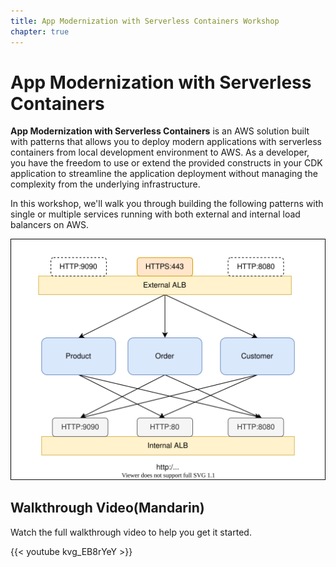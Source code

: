 ```yaml
---
title: App Modernization with Serverless Containers Workshop
chapter: true
---
```


# App Modernization with Serverless Containers

**App Modernization with Serverless Containers** is an AWS solution built with patterns that allows you to deploy modern applications with serverless containers from local development environment to AWS. As a developer, you have the freedom to use or extend the provided constructs in your CDK application to streamline the application deployment without managing the complexity from the underlying infrastructure.


In this workshop, we'll walk you through building the following patterns with single or multiple services running with both external and internal load balancers on AWS.

![Dual ALB Fargate](/images/DualAlbFargateService.svg)

## Walkthrough Video(Mandarin)

Watch the full walkthrough video to help you get it started.

{{< youtube kvg_EB8rYeY >}}


